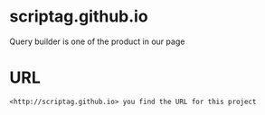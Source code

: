 # scriptag.github.io

  Query builder is one of the product in our page

# URL
 
    <http://scriptag.github.io> you find the URL for this project


